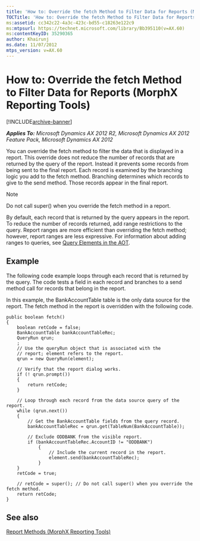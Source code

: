 ```yaml
---
title: 'How to: Override the fetch Method to Filter Data for Reports (MorphX Reporting Tools)'
TOCTitle: 'How to: Override the fetch Method to Filter Data for Reports'
ms:assetid: cc342c22-4a3c-423c-bd55-c18263e122c9
ms:mtpsurl: https://technet.microsoft.com/library/Bb395110(v=AX.60)
ms:contentKeyID: 35290365
author: Khairunj
ms.date: 11/07/2012
mtps_version: v=AX.60
---
```


# How to: Override the fetch Method to Filter Data for Reports (MorphX Reporting Tools) 


[!INCLUDE[archive-banner](includes/archive-banner.md)]


_**Applies To:** Microsoft Dynamics AX 2012 R2, Microsoft Dynamics AX 2012 Feature Pack, Microsoft Dynamics AX 2012_

You can override the fetch method to filter the data that is displayed in a report. This override does not reduce the number of records that are returned by the query of the report. Instead it prevents some records from being sent to the final report. Each record is examined by the branching logic you add to the fetch method. Branching determines which records to give to the send method. Those records appear in the final report.


> [!NOTE]
> <P>Do not call super() when you override the fetch method in a report.</P>



By default, each record that is returned by the query appears in the report. To reduce the number of records returned, add range restrictions to the query. Report ranges are more efficient than overriding the fetch method; however, report ranges are less expressive. For information about adding ranges to queries, see [Query Elements in the AOT](https://technet.microsoft.com/library/bb278121\(v=ax.60\)).

## Example

The following code example loops through each record that is returned by the query. The code tests a field in each record and branches to a send method call for records that belong in the report.

In this example, the BankAccountTable table is the only data source for the report. The fetch method in the report is overridden with the following code.

    public boolean fetch()
    {
        boolean retCode = false;
        BankAccountTable bankAccountTableRec;
        QueryRun qrun;
        ;
        // Use the queryRun object that is associated with the
        // report; element refers to the report.
        qrun = new QueryRun(element);
    
        // Verify that the report dialog works.
        if (! qrun.prompt())
        {
            return retCode;
        }
    
        // Loop through each record from the data source query of the report.
        while (qrun.next())
        {
            // Get the BankAccountTable fields from the query record.
            bankAccountTableRec = qrun.get(TableNum(BankAccountTable));
    
            // Exclude ODDBANK from the visible report.
            if (bankAccountTableRec.AccountID != "ODDBANK")
                {
                    // Include the current record in the report.
                    element.send(bankAccountTableRec);
                }
        }
        retCode = true;
    
        // retCode = super(); // Do not call super() when you override the fetch method.
        return retCode;
    }

## See also

[Report Methods (MorphX Reporting Tools)](report-methods-morphx-reporting-tools.md)

